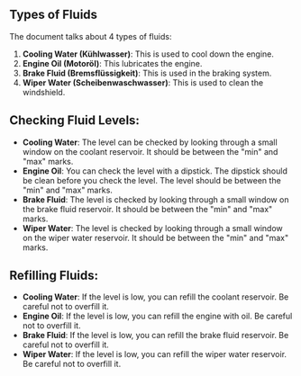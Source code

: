 ## Types of Fluids
The document talks about 4 types of fluids:

1. **Cooling Water (Kühlwasser)**: This is used to cool down the engine.
2. **Engine Oil (Motoröl)**: This lubricates the engine.
3. **Brake Fluid (Bremsflüssigkeit)**: This is used in the braking system.
4. **Wiper Water (Scheibenwaschwasser)**: This is used to clean the windshield.

## Checking Fluid Levels:

- **Cooling Water**: The level can be checked by looking through a small window on the coolant reservoir. It should be between the "min" and "max" marks.
- **Engine Oil**: You can check the level with a dipstick. The dipstick should be clean before you check the level. The level should be between the "min" and "max" marks.
- **Brake Fluid**: The level is checked by looking through a small window on the brake fluid reservoir. It should be between the "min" and "max" marks.
- **Wiper Water**: The level is checked by looking through a small window on the wiper water reservoir. It should be between the "min" and "max" marks.

## Refilling Fluids:

- **Cooling Water**: If the level is low, you can refill the coolant reservoir. Be careful not to overfill it.
- **Engine Oil**: If the level is low, you can refill the engine with oil. Be careful not to overfill it.
- **Brake Fluid**: If the level is low, you can refill the brake fluid reservoir. Be careful not to overfill it.
- **Wiper Water**: If the level is low, you can refill the wiper water reservoir. Be careful not to overfill it.

